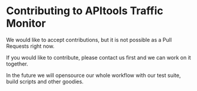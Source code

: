 # Contributing to APItools Traffic Monitor

We would like to accept contributions, but it is not possible as a Pull Requests right now.

If you would like to contribute, please contact us first and we can work on it together.

In the future we will opensource our whole workflow with our test suite, build scripts and other goodies.

